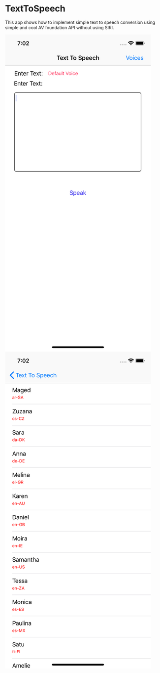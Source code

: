 # TextToSpeech

  This app shows how to implement simple text to speech conversion using simple and cool AV foundation API without using SIRI.
 
 <img src="/Doc/dash.png" alt="Dashboard"/>
 <img src="/Doc/voices.png" alt="List of Voices"/>
